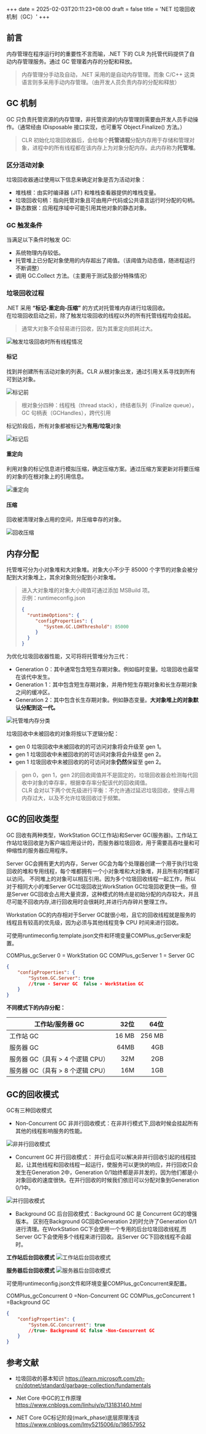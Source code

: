 +++
date = 2025-02-03T20:11:23+08:00
draft = false
title = 'NET 垃圾回收机制（GC）'
+++

## 前言

内存管理在程序运行时的重要性不言而喻，.NET 下的 CLR 为托管代码提供了自动内存管理服务。通过 GC 管理着内存的分配和释放。

> 内存管理分手动及自动，.NET 采用的是自动内存管理。而象 C/C++ 这类语言则多采用手动内存管理。（由开发人员负责内存的分配和释放）

## GC 机制

GC 只负责托管资源的内存管理，非托管资源的内存管理则需要由开发人员手动操作。（通常经由 IDisposable 接口实现，也可重写 Object.Finalize() 方法。）

> CLR 初始化垃圾回收器后，会给每个**托管进程**分配内存用于存储和管理对象，进程中的所有线程都在该内存上为对象分配内存。此内存称为**托管堆**。  

### 区分活动对象

垃圾回收器通过使用以下信息来确定对象是否为活动对象：
* 堆栈根：由实时编译器 (JIT) 和堆栈查看器提供的堆栈变量。
* 垃圾回收句柄：指向托管对象且可由用户代码或公共语言运行时分配的句柄。
* 静态数据：应用程序域中可能引用其他对象的静态对象。

### GC 触发条件

当满足以下条件时触发 GC:

* 系统物理内存较低。
* 托管堆上已分配对象使用的内存超出了阈值。（该阈值为动态值，随进程运行不断调整）
* 调用 GC.Collect 方法。（主要用于测试及部分特殊情况）

### 垃圾回收过程

.NET 采用 **“标记-重定向-压缩”** 的方式对托管堆内存进行垃圾回收。  
在垃圾回收启动之前，除了触发垃圾回收的线程以外的所有托管线程均会挂起。

> 通常大对象不会轻易进行回收，因为其重定向损耗过大。

![触发垃圾回收时所有线程情况](./images/gc-triggered.png)

#### 标记

找到并创建所有活动对象的列表。CLR 从根对象出发，通过引用关系寻找到所有可到达对象。

![标记前](./images/标记前.jpg)

> 根对象分四种：线程栈（thread stack），终结者队列（Finalize queue），GC 句柄表（GCHandles），跨代引用

标记阶段后，所有对象都被标记为**有用/垃圾**对象

![标记后](./images/标记后.jpg)

#### 重定向

利用对象的标记信息进行模拟压缩，确定压缩方案。通过压缩方案更新对将要压缩的对象的在根对象上的引用信息。

![重定向](./images/重定向.jpg)

#### 压缩

回收被清理对象占用的空间，并压缩幸存的对象。

![回收压缩](./images/回收压缩.jpg)

## 内存分配

托管堆可分为小对象堆和大对象堆。对象大小不少于 85000 个字节的对象会被分配到大对象堆上，其余对象则分配到小对象堆。

> 进入大对象堆的对象大小阈值可通过添加 MSBuild 项。  
> 示例：runtimeconfig.json
> ``` json
>{
>   "runtimeOptions": {
>      "configProperties": {
>         "System.GC.LOHThreshold": 85000
>      }
>   }
>}
> ```

为优化垃圾回收器性能，又可将将托管堆分为三代：

* Generation 0：其中通常包含短生存期对象。例如临时变量。垃圾回收也最常在该代中发生。
* Generation 1：其中包含短生存期对象，并用作短生存期对象和长生存期对象之间的缓冲区。
* Generation 2：其中包含长生存期对象。例如静态变量。**大对象堆上的对象默认分配到这一代。**

![托管堆内存分类](./images/托管堆内存分类.jpg)

垃圾回收中未被回收的对象将按以下逻辑分配：

* gen 0 垃圾回收中未被回收的的可访问对象将会升级至 gen 1。
* gen 1 垃圾回收中未被回收的的可访问对象将会升级至 gen 2。
* gen 1 垃圾回收中未被回收的的可访问对象**仍然**保留至 gen 2。

> gen 0，gen 1，gen 2的回收阈值并不是固定的，垃圾回收器会检测每代回收中对象的幸存率，根据幸存率分配该代的回收阈值。  
> CLR 会对以下两个优先级进行平衡：不允许通过延迟垃圾回收，使得占用内存过大，以及不允许垃圾回收过于频繁。

## GC的回收类型

GC 回收有两种类型，WorkStation GC(工作站)和Server GC(服务器)。工作站工作站垃圾回收是为客户端应用设计的，而服务器垃圾回收，用于需要高吞吐量和可伸缩性的服务器应用程序。

Server GC会拥有更大的内存，Server GC会为每个处理器创建一个用于执行垃圾回收的堆和专用线程，每个堆都拥有一个小对象堆和大对象堆，并且所有的堆都可以访问。 不同堆上的对象可以相互引用。因为多个垃圾回收线程一起工作，所以对于相同大小的堆Server GC垃圾回收比WorkStation GC垃圾回收更快一些。但是Server GC回收会占用大量资源，这种模式的特点是初始分配的内存较大，并且尽可能不回收内存,进行回收用时会很耗时,并进行内存碎片整理工作。

Workstation GC的内存相对于Server GC就很小啦，且它的回收线程就是服务的线程且有较高的优先级，因为必须与其他线程竞争 CPU 时间来进行回收。

可使用runtimeconfig.template.json文件和环境变量COMPlus_gcServer来配置。

COMPlus_gcServer 0 = WorkStation GC
COMPlus_gcServer 1 = Server GC

``` json
{
    "configProperties": {
        "System.GC.Server": true
        //true - Server GC  false - WorkStation GC
    }
}
```

**不同模式下的内存分配：**

|工作站/服务器 GC|32位|64位|
|---|---:|---:|
|工作站 GC|16 MB|256 MB|
|服务器 GC|64MB|4GB|
|服务器 GC（具有 > 4 个逻辑 CPU）|32M|2GB|
|服务器 GC（具有 > 8 个逻辑 CPU）|16M|1GB|

## GC的回收模式

GC有三种回收模式

* Non-Concurrent GC 非并行回收模式：在非并行模式下,回收时候会挂起所有其他的线程影响服务的性能。

![非并行回收模式](./images/gc-triggered.png)

* Concurrent GC 并行回收模式： 并行会后可以解决非并行回收引起的线程挂起，让其他线程和回收线程一起运行，使服务可以更快的响应，并行回收只会发生在Generation 2中，Generation 0/1始终都是非并发的，因为他们都是小对象回收的速度很快。在并行回收的时候我们依旧可以分配对象到Generation 0/1中。

![并行回收模式](./images/gc-concurrent.png)

* Background GC 后台回收模式：Background GC 是 Concurrent GC的增强版本。 区别在Background GC回收Generation 2的时允许了Generation 0/1 进行清理。在WorkStation GC下会使用一个专用的后台垃圾回收线程,而Server GC下会使用多个线程来进行回收。且Server GC下回收线程不会超时。

**工作站后台回收模式**
![工作站后台回收模式](./images/background-workstation-garbage-collection.png)

**服务器后台回收模式**
![服务器后台回收模式](./images/background-server-garbage-collection.png)

可使用runtimeconfig.json文件和环境变量COMPlus_gcConcurrent来配置。

COMPlus_gcConcurrent 0 =Non-Concurrent GC
COMPlus_gcConcurrent 1 =Background GC

``` json
{
    "configProperties": {
        "System.GC.Concurrent": true 
        //true- Background GC false -Non-Concurrent GC
    }  
}
```

## 参考文献

* 垃圾回收的基本知识 <https://learn.microsoft.com/zh-cn/dotnet/standard/garbage-collection/fundamentals>

* .Net Core 中GC的工作原理 <https://www.cnblogs.com/linhuiy/p/13183140.html>

* .NET Core GC标记阶段(mark_phase)底层原理浅谈 <https://www.cnblogs.com/lmy5215006/p/18657952>
